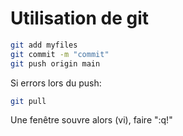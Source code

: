# Utilisation de git

```bash
git add myfiles
git commit -m "commit"
git push origin main
```

Si errors lors du push:
```bash
git pull
```
Une fenêtre souvre alors (vi), faire ":q!"
